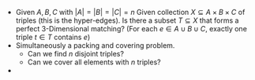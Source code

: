 - Given $A, B, C$ with $|A| = |B| = |C| = n$
  Given collection $X \subseteq A \times B \times C$ of triples (this is the hyper-edges).
  Is there a subset $T \subseteq X$ that forms a perfect 3-Dimensional matching? (For each $e \in A \cup B \cup C$, exactly one triple $t \in T$ contains $e$)
- Simultaneously a packing and covering problem.
	- Can we find $n$ disjoint triples?
	- Can we cover all elements with $n$ triples?
-